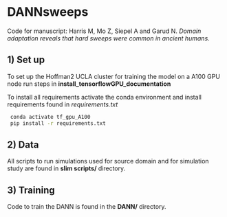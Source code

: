 # DANNsweeps

Code for manuscript: Harris M, Mo Z, Siepel A and Garud N. _Domain adaptation reveals that hard sweeps were common in ancient humans_.

## 1) Set up
To set up the Hoffman2 UCLA cluster for training the model on a A100 GPU node run steps in **install_tensorflowGPU_documentation**

To install all requirements activate the conda environment and install requirements found in _requirements.txt_

```bash
 conda activate tf_gpu_A100
 pip install -r requirements.txt
```

## 2) Data
All scripts to run simulations used for source domain and for simulation study are found in **slim scripts/** directory.

## 3) Training
Code to train the DANN is found in the **DANN/** directory.

